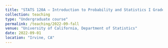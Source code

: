 ```yaml
---
title: "STATS 120A – Introduction to Probability and Statistics I Grader"
collection: teaching
type: "Undergraduate course"
permalink: /teaching/2022-09-fall
venue: "University of California, Department of Statistics"
date: 2022-09-01
location: "Irvine, CA"
---
```

